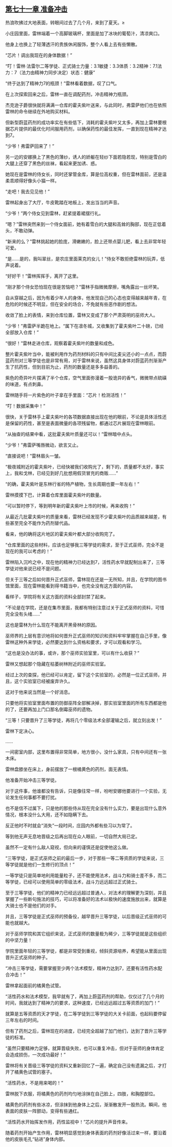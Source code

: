 ## [第七十一章 准备冲击](https://www.xxbiquge.com/11_11222/5428852.html)


  热浪吹拂过大地表面，转眼间过去了几个月，来到了夏天。≥

  小庄园里面，雷林端着一个高脚玻璃杯，里面是加了冰块的葡萄汁，清凉爽口。

  他身上也换上了轻薄透汗的贵族休闲服饰，整个人看上去有些懒散。

  “芯片！调出我现在的身体数据！”

  “叮！雷林·法雷尔二等学徒、正式骑士力量：3.1敏捷：3.3体质：3.2精神：7.1法力：7（法力由精神力同步决定）状态：健康”

  “终于达到了精神力7的瓶颈！”雷林看着数据，叹了口气。

  在上次探索回来之后，雷林一直在调配药剂，冲击精神力瓶颈。

  杰克逊子爵很快就将满满一仓库的霍夫紫叶送来，与此同时，弗雷萨他们也在依照雷林的命令继续在外地购买材料。

  但新型蔚蓝药剂的成功率实在有些低下，消耗的霍夫紫叶又太多，再加上雷林要根据芯片提供的最优化时间服用药剂，以确保药性的最佳发挥，一直到现在精神才达到7。

  “少爷！弗雷萨回来了！”

  另一边的安娜换上了黑色的薄纱，诱人的娇躯在轻纱下面若隐若现，特别是雪白的大腿上还穿了黑色的丝袜，看起来更加诱、惑。

  她现在是雷林的侍女长，同时还掌管金库，算是位高权重，但在雷林面前，还是温柔乖顺得好像头小猫一样。

  “走吧！我去见见他！”

  雷林起身出了大厅，牛皮靴踏在地板上，发出当当的声音。

  “少爷！”两个侍女见到雷林，赶紧提着裙摆行礼。

  “嗯？”雷林突然来到一个侍女面前，她有着雪白的大腿和高耸的胸部，现在正低着头，不敢动弹。

  “新来的么？”雷林挑起她的脸庞，滑嫩嫩的，脸上还带点婴儿肥，看上去非常年轻可爱。

  “是……是的，我叫翠丝，是农庄里面莱克的女儿！”侍女不敢拒绝雷林的玩弄，低声说着。

  “好好干！”雷林挥挥手，离开了这里。

  “刚才那个侍女恐怕现在很是苦恼吧？”雷林手指微微摩擦，嘴角露出一丝坏笑。

  自从穿越之后，因为有着少年人的身体，他发现自己的心态也变得越来越年青，在危险的时候还不明显，但在安全的场合，不免就有些恶作剧的想法。

  收敛了脸上的表情，来到仓库位置，雷林又变成了那个严肃英明的巫师大人。

  “少爷！”弗雷萨半跪在地上。“属下在凛冬城，又收集到了霍夫紫叶二十磅，已经全部放入仓库！”

  “很好！”雷林走进仓库，观察着霍夫紫叶的数量和成色。

  整片霍夫紫叶当中，能被利用作为药剂材料的只有中间比麦尖还小的一点点，而蔚蓝药剂对三等学徒也是非常有用，对于雷林来说，虽然这具身体对蔚蓝药剂渐渐产生了抗药性，但到目前为止，药剂的数量还是多多益善的。

  紫色的奇异叶片摆满了半个仓库，空气里面弥漫着一股诡异的香气，微微带点硫磺的味道，有点刺鼻。

  雷林随手将一片紫色的叶子拿在手里面：“芯片！检测活性！”

  “叮！数据采集中！”

  很快，关于雷林手上霍夫紫叶的各项数据直接出现在他的眼前，不论是具体活性还是保留的药性，甚至是表面微量的各项残留物，都通过芯片展现在雷林眼前。

  “从抽查的结果中看，这批霍夫紫叶质量还可以！”雷林暗中点头。

  “少爷！”弗雷萨嘴唇微动，欲言又止。

  “直接说吧！”雷林眉头一皱。

  “极夜城附近的霍夫紫叶，已经快被我们收购光了，剩下的，质量都不太好，事实上，我和戈林，已经见到好几批想用假货冒充的商贩……”

  “的确，霍夫紫叶是东林行省的特产植物，生长周期也要一年左右！”

  雷林摸摸下巴，计算着仓库里面霍夫紫叶的数量。

  “可以暂时停下，等到明年新的霍夫紫叶上市的时候，再来收购！”

  从最近几批霍夫紫叶的质量来看，雷林已经发现不少霍夫紫叶的品质越来越差，有些甚至完全不能作为药剂替代品。

  看来，他的确将这片地区的霍夫紫叶都大部分收购完了。

  “仓库里面的这些材料，应该也足够我三等学徒的需求，至于正式巫师，完全不是现在的我可以考虑的！”

  雷林陷入沉吟之中，现在他的精神力已经达到7，活性药水早就配制出来了，三等学徒对他来说已经不是问题。

  但关于三等之后如何晋升正式巫师，雷林现在还是一无所知，并且，在学院的图书馆里面，现在雷林能看到得书籍当中，也完全没有这方面的内容。

  看样子，学院将有关这方面的资料全部封禁了起来。

  “不论是在学院，还是在集市里面，我都有特别注意过关于正式巫师的资料，可惜完全没有头绪……”

  这也是雷林为什么现在不能离开黑骨林的原因。

  巫师界的上层有意识地将如何晋升正式巫师的知识和资料牢牢掌握在自己手里，像雷林这种外来学徒，必然要达到什么资格和要求，才可以观看和学习。

  “这也是没办法的事，或许，那个巫师实验室里，可以有什么收获？”

  雷林又想起那个隐藏在枯萎树林附近的巫师实验室。

  经过上次的查探，他已经可以肯定，留下这个实验室的，必然是一位正式巫师，并且，这个实验室已经被废弃许久。

  这对于他来说当然是一个好消息。

  只要他将实验室里面布置的防御巫阵全部解决掉，那实验室里面的所有东西都是他的了，还要再加上门口那名倒霉巫师的遗物。

  “三等！只要晋升了三等学徒，再将几个零级法术全部灌输之后，就立刻出发！”

  雷林下定决心。

  ……

  一间密室内部，这里布置得非常简单，地方很小，没什么家具，只有中间还有一张木床。

  雷林盘膝坐在床上，身前摆放了一根橘黄色的药剂，面无表情。

  他准备开始冲击三等学徒。

  对于这件事，他谁都没有告诉，只是像往常一样，吩咐安娜他要进行一个实验，无论发生任何事都不要打扰。

  也不是信不过属下，只是他的那些侍从现在完全没有什么实力，要是出现什么意外情况，根本没什么大用，还不如隐瞒下去。

  反正他时不时就会“消失”一段时间，庄园内外都有些习以为常了。

  等到他无声无息地晋级之后再出现在众人眼前，一切自然大局已定。

  虽然不一定有什么敌人窥视，但向来的谨慎还是促使他这么做。

  “三等学徒，是正式巫师之前的最后一步，对于那些一等二等资质的学徒来说，三等学徒就是他们一生修行的顶点！”

  一等学徒只是简单地利用能量粒子，还不能使用法术，战斗力和骑士差不多，而二等学徒，已经可以使用简单的零级法术，战斗力远远超过正式骑士。

  至于三等学徒，他们的精神力已经远远超过普通人，对法术的理解更为深刻，并且掌握了一些断句施法的技巧，可以将准备好的法术以极快的速度施放出来，就算是大骑士也不是他们的对手。

  并且，三等学徒是正式巫师的预备役，越早晋升三等学徒，以后晋级正式巫师的可能也就越大。

  对于巫师学院和其它组织来说，正式巫师的数量极为稀少，三等学徒就是这些组织的中坚力量！

  学院里面年轻的三等学徒，都是非常受到重视，倾斜资源培养，希望能从里面出现晋升正式巫师的种子。

  “冲击三等学徒，需要掌握至少两个法术模型，精神力达到7，还要有活性药水配合冲击！”

  雷林拿起面前的橘黄色试管。

  “活性药水和法术模型，我早就有了，再加上蔚蓝药剂的帮助，仅仅过了几个月的时间，我就达到了精神力的要求，这种速度，已经远远超过五等资质的加门！”

  就算是五等资质的天才学徒，在二等学徒到三等学徒的大关卡前面，也起码要停留三年左右的时间。

  但有了药剂之后，雷林现在的进度，已经完全超越了加门他们，达到了晋升三等学徒的标准。

  “虽然只要精神力足够，就算晋级失败，也可以重复冲击，但对于巫师的身体肯定会造成损伤，一次成功最好！”

  雷林将有关晋级三等学徒的资料又重新回忆了一遍，确定自己没有遗漏之后，才打开了橘黄色试管的塞子。

  “活性药水，不是用来喝的！”

  雷林脱下衣服，将橘黄色的药剂均匀地涂抹在自己脸上，四肢，和胸膛部位。

  橘黄色的药剂有些冰凉，但涂抹到他身体上之后，渐渐散发开一股热流。瞬间，他表面的皮肤一阵颤动，变得有些通红。

  “活性药水开始挥发作用，药性监视中！”芯片的提升声音传来。

  随着药剂开始产生作用，雷林明显感觉到身体表面的药剂好像活过来一样，要沿着他的皮肤毛孔“钻进”身体内部。

